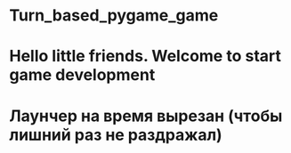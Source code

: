 # Turn_based_pygame_game
# Hello little friends. Welcome to start game development
# Лаунчер на время вырезан (чтобы лишний раз не раздражал)

